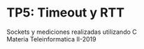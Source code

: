 # TP5: Timeout y RTT
Sockets y mediciones realizadas utilizando C  
Materia Teleinformatica II-2019
